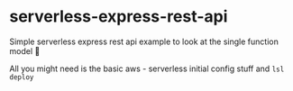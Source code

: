 # serverless-express-rest-api

Simple serverless express rest api example to look at the single function model :children_crossing:

All you might need is the basic aws - serverless initial config stuff and `lsl deploy`
